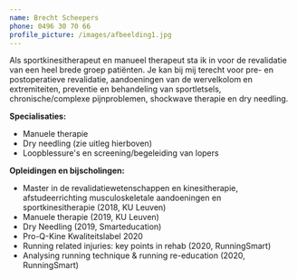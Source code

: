 ```yaml
---
name: Brecht Scheepers
phone: 0496 30 70 66
profile_picture: /images/afbeelding1.jpg
---
```

Als sportkinesitherapeut en manueel therapeut sta ik in voor de revalidatie van een heel brede groep patiënten. Je kan bij mij terecht voor pre- en postoperatieve revalidatie, aandoeningen van de wervelkolom en extremiteiten, preventie en behandeling van sportletsels, chronische/complexe pijnproblemen, shockwave therapie en dry needling.

**Specialisaties:**

* Manuele therapie
* Dry needling (zie uitleg hierboven)
* Loopblessure's en screening/begeleiding van lopers 

**Opleidingen en bijscholingen:**

* Master in de revalidatiewetenschappen en kinesitherapie, afstudeerrichting musculoskeletale aandoeningen en sportkinesitherapie (2018, KU Leuven)
* Manuele therapie (2019, KU Leuven)
* Dry Needling (2019, Smarteducation)
* Pro-Q-Kine Kwaliteitslabel 2020
* Running related injuries: key points in rehab (2020, RunningSmart)
* Analysing running technique & running re-education (2020, RunningSmart)